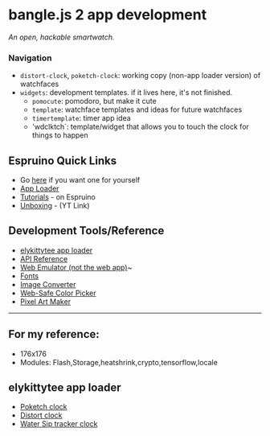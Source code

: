 # bangle.js 2 app development

_An open, hackable smartwatch._

### Navigation
- `distort-clock`, `poketch-clock`: working copy (non-app loader version) of watchfaces
- `widgets`: development templates. if it lives here, it's not finished.
  - `pomocute`: pomodoro, but make it cute
  - `template`: watchface templates and ideas for future watchfaces
  - `timertemplate`: timer app idea
  - 'wdclktch`: template/widget that allows you to touch the clock for things to happen


## Espruino Quick Links

- Go [here](https://shop.espruino.com/banglejs2) if you want one for yourself
- [App Loader](https://banglejs.com/apps)
- [Tutorials](https://www.espruino.com/Bangle.js2#tutorials) - on Espruino
- [Unboxing](https://www.youtube.com/watch?v=EfwjPPZNKJc) - (YT Link)

## Development Tools/Reference
- [elykittytee app loader](https://github.com/elykittytee/BangleApps)
- [API Reference](https://www.espruino.com/Reference#software)
- [Web Emulator (not the web app)](https://www.espruino.com/ide/?emulator)~
- [Fonts](https://www.espruino.com/Fonts)
- [Image Converter](https://www.espruino.com/Image+Converter)
- [Web-Safe Color Picker](https://www.w3schools.com/colors/colors_picker.asp)
- [Pixel Art Maker](http://pixelartmaker.com/)

---
## For my reference:
- 176x176
- Modules: Flash,Storage,heatshrink,crypto,tensorflow,locale

## elykittytee app loader
- [Poketch clock](https://github.com/elykittytee/BangleApps/tree/master/apps/pokeclk)
- [Distort clock](https://github.com/elykittytee/BangleApps/tree/master/apps/distortclk)
- [Water Sip tracker clock](https://github.com/elykittytee/BangleApps/tree/master/apps/siptrackerclk)
